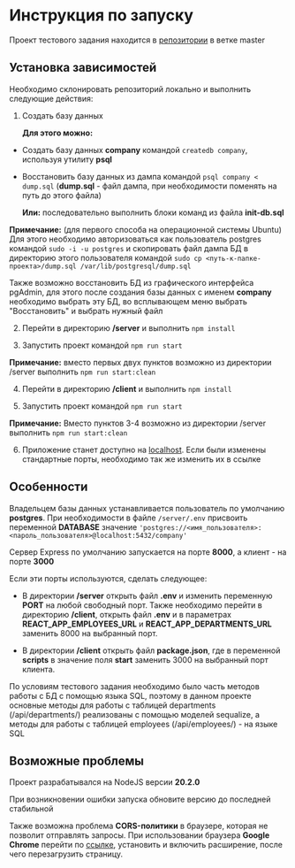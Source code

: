 

  

# Инструкция по запуску

  

  

Проект тестового задания находится в [репозитории](https://github.com/artem-kuznecov/IRS-introductory-project) в ветке master

  

  

## Установка зависимостей

  

  

Необходимо склонировать репозиторий локально и выполнить следующие действия:

  

  

 1. Создать базу данных

	**Для этого можно:**
	 

 - Создать базу данных **company** командой `createdb company`, используя утилиту **psql**
 - Восстановить базу данных из дампа командой `psql company < dump.sql` (**dump.sql** - файл дампа, при необходимости поменять на путь до этого файла)


	 
	 **Или:** последовательно выполнить блоки команд из файла **init-db.sql**
  

**Примечание:** (для первого способа на операционной системы Ubuntu) Для этого необходимо авторизоваться как пользователь postgres командой `sudo -i -u postgres` и скопировать файл дампа БД в директорию этого пользователя командой `sudo cp <путь-к-папке-проекта>/dump.sql /var/lib/postgresql/dump.sql`

  

Также возможно восстановить БД из графического интерфейса pgAdmin, для этого после создания базы данных с именем **company** необходимо выбрать эту БД, во всплывающем меню выбрать "Восстановить" и выбрать нужный файл

  

2. Перейти в директорию **/server** и выполнить `npm install`

  

3. Запустить проект командой `npm run start`

  

**Примечание:** вместо первых двух пунктов возможно из директории /server выполнить `npm run start:clean`

  

4. Перейти в директорию **/client** и выполнить `npm install`

  

5. Запустить проект командой `npm run start`

  

**Примечание:** Вместо пунктов 3-4 возможно из директории /server выполнить `npm run start:clean`

  

6. Приложение станет доступно на [localhost](http://localhost:3000/). Если были изменены стандартные порты, необходимо так же изменить их в ссылке

  

  

## Особенности

  
Владельцем базы данных устанавливается пользователь по умолчанию **postgres**. При необходимости в файле `/server/.env` присвоить переменной **DATABASE** значение `'postgres://<имя_пользователя>:<пароль_пользователя>@localhost:5432/company'`

Сервер Express по умолчанию запускается на порте **8000**, а клиент - на порте **3000**

  

  

Если эти порты используются, сделать следующее:

  

- В директории **/server** открыть файл **.env** и изменить переменную **PORT** на любой свободный порт. Также необходимо перейти в директорию **/client**, открыть файл **.env** и в параметрах **REACT_APP_EMPLOYEES_URL** и **REACT_APP_DEPARTMENTS_URL** заменить 8000 на выбранный порт.

  

- В директории **/client** открыть файл **package.json**, где в переменной **scripts** в значение поля **start** заменить 3000 на выбранный порт клиента.

  

  

По условиям тестового задания необходимо было часть методов работы с БД с помощью языка SQL, поэтому в данном проекте основные методы для работы с таблицей departments (/api/departments/) реализованы с помощью моделей sequalize, а методы для работы с таблицей employees (/api/employees/) - на языке SQL

  

  

## Возможные проблемы

  

  

Проект разрабатывался на NodeJS версии **20.2.0**

  

При возникновении ошибки запуска обновите версию до последней стабильной

  

  

Также возможна проблема **CORS-политики** в браузере, которая не позволит отправлять запросы. При использовании браузера **Google Chrome** перейти по [ссылке](https://chromewebstore.google.com/detail/cors-unblock/lfhmikememgdcahcdlaciloancbhjino?hl=ru), установить и включить расширение, после чего перезагрузить страницу.
